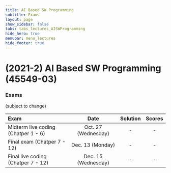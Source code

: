 ```yaml
---
title: AI Based SW Programming
subtitle: Exams
layout: page
show_sidebar: false
tabs: tabs_lectures_AISWProgramming
hide_hero: true
menubar: menu_lectures
hide_footer: true
---
```


# (2021-2) AI Based SW Programming (45549-03)

### Exams

(subject to change)

| Exam | Date | Solution | Scores |
|:---|:---:|:---:|:---:|
| Midterm live coding (Chatper 1 - 6) | Oct. 27 (Wednesday) | - | - |
| Final exam (Chatper 7 - 12) | Dec. 13 (Monday) | - | - |
| Final live coding (Chatper 7 - 12) | Dec. 15 (Wednesday) | - | - |


